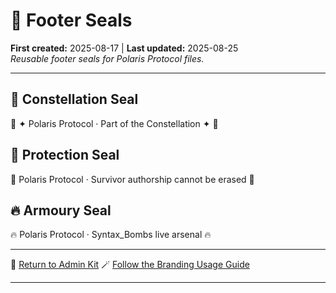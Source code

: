 # 🐾 Footer Seals

**First created:** 2025-08-17 | **Last updated:** 2025-08-25  
*Reusable footer seals for Polaris Protocol files.*  

---

## 🌌 Constellation Seal  
🌌 ✦ Polaris Protocol · Part of the Constellation ✦ 🌌  

## 🧿 Protection Seal  
🧿 Polaris Protocol · Survivor authorship cannot be erased 🧿  

## 🔥 Armoury Seal  
🔥 Polaris Protocol · Syntax_Bombs live arsenal 🔥  

---
🏮 [Return to Admin Kit](./README.md) 
🪄 [Follow the Branding Usage Guide](./🪄_usage_guide.md)

---
